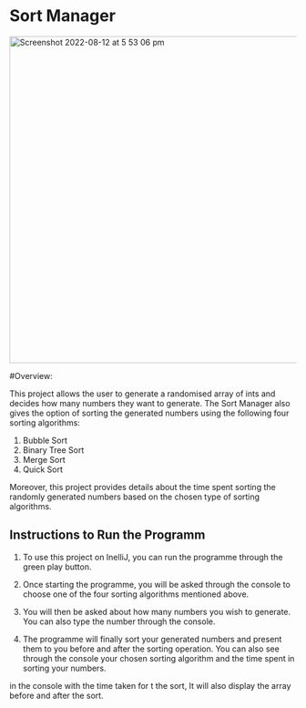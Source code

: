 # Sort Manager
<img width="574" alt="Screenshot 2022-08-12 at 5 53 06 pm" src="https://user-images.githubusercontent.com/106883160/184407033-cda1f981-a8df-4979-8b26-041f93e6d0c9.png">

#Overview:

This project allows the user to generate a randomised array of ints and decides how many numbers they want to generate.
The Sort Manager also gives the option of sorting the generated numbers using the following four sorting algorithms:
1. Bubble Sort
2. Binary Tree Sort
3. Merge Sort
4. Quick Sort

Moreover, this project provides details about the time spent sorting the randomly generated numbers based on the chosen type of sorting algorithms.

## Instructions to Run the Programm

1. To use this project on InelliJ, you can run the programme through the green play button.

2. Once starting the programme, you will be asked through the console to choose one of the four sorting algorithms mentioned above.
      
3. You will then be asked about how many numbers you wish to generate. You can also type the number through the console.

4. The programme will finally sort your generated numbers and present them to you before and after the sorting operation. You can also see through the console your chosen sorting algorithm and the time spent in sorting your numbers.

in the console with the time taken for t 
   the sort, It will also display the array before and after the sort.
